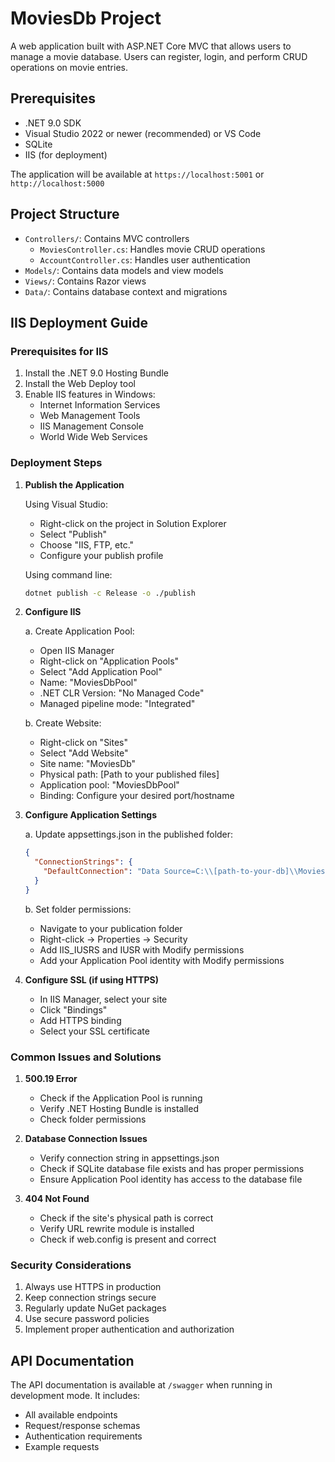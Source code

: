 # MoviesDb Project

A web application built with ASP.NET Core MVC that allows users to manage a movie database. Users can register, login, and perform CRUD operations on movie entries.

## Prerequisites

- .NET 9.0 SDK
- Visual Studio 2022 or newer (recommended) or VS Code
- SQLite
- IIS (for deployment)

The application will be available at `https://localhost:5001` or `http://localhost:5000`

## Project Structure

- `Controllers/`: Contains MVC controllers
  - `MoviesController.cs`: Handles movie CRUD operations
  - `AccountController.cs`: Handles user authentication
- `Models/`: Contains data models and view models
- `Views/`: Contains Razor views
- `Data/`: Contains database context and migrations

## IIS Deployment Guide

### Prerequisites for IIS

1. Install the .NET 9.0 Hosting Bundle
2. Install the Web Deploy tool
3. Enable IIS features in Windows:
   - Internet Information Services
   - Web Management Tools
   - IIS Management Console
   - World Wide Web Services

### Deployment Steps

1. **Publish the Application**

   Using Visual Studio:
   - Right-click on the project in Solution Explorer
   - Select "Publish"
   - Choose "IIS, FTP, etc."
   - Configure your publish profile
   
   Using command line:
   ```bash
   dotnet publish -c Release -o ./publish
   ```

2. **Configure IIS**

   a. Create Application Pool:
   - Open IIS Manager
   - Right-click on "Application Pools"
   - Select "Add Application Pool"
   - Name: "MoviesDbPool"
   - .NET CLR Version: "No Managed Code"
   - Managed pipeline mode: "Integrated"

   b. Create Website:
   - Right-click on "Sites"
   - Select "Add Website"
   - Site name: "MoviesDb"
   - Physical path: [Path to your published files]
   - Application pool: "MoviesDbPool"
   - Binding: Configure your desired port/hostname

3. **Configure Application Settings**

   a. Update appsettings.json in the published folder:
   ```json
   {
     "ConnectionStrings": {
       "DefaultConnection": "Data Source=C:\\[path-to-your-db]\\MoviesDb.db"
     }
   }
   ```

   b. Set folder permissions:
   - Navigate to your publication folder
   - Right-click → Properties → Security
   - Add IIS_IUSRS and IUSR with Modify permissions
   - Add your Application Pool identity with Modify permissions

4. **Configure SSL (if using HTTPS)**
   - In IIS Manager, select your site
   - Click "Bindings"
   - Add HTTPS binding
   - Select your SSL certificate

### Common Issues and Solutions

1. **500.19 Error**
   - Check if the Application Pool is running
   - Verify .NET Hosting Bundle is installed
   - Check folder permissions

2. **Database Connection Issues**
   - Verify connection string in appsettings.json
   - Check if SQLite database file exists and has proper permissions
   - Ensure Application Pool identity has access to the database file

3. **404 Not Found**
   - Check if the site's physical path is correct
   - Verify URL rewrite module is installed
   - Check if web.config is present and correct

### Security Considerations

1. Always use HTTPS in production
2. Keep connection strings secure
3. Regularly update NuGet packages
4. Use secure password policies
5. Implement proper authentication and authorization

## API Documentation

The API documentation is available at `/swagger` when running in development mode. It includes:

- All available endpoints
- Request/response schemas
- Authentication requirements
- Example requests
